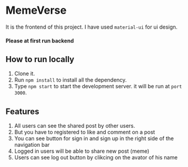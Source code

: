 # MemeVerse #
It is the frontend of this project.
I have used `material-ui` for ui design.

#### Please at first run backend ####

## How to run locally ##
1) Clone it.
2) Run `npm install` to install all the dependency.
3) Type `npm start` to start the development server. it will be run at `port 3000`.

## Features ##
1) All users can see the shared post by other users.
2) But you have to registered to like and comment on a post
3) You can see button for sign in and sign up in the right side of the navigation bar
4) Logged in users will be able to share new post (meme)
5) Users can see log out button by clikcing on the avator of his name


